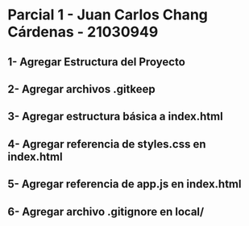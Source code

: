 # Parcial 1 - Juan Carlos Chang Cárdenas - 21030949
## 1- Agregar Estructura del Proyecto
## 2- Agregar archivos .gitkeep
## 3- Agregar estructura básica a index.html
## 4- Agregar referencia de styles.css en index.html
## 5- Agregar referencia de app.js en index.html
## 6- Agregar archivo .gitignore en local/
